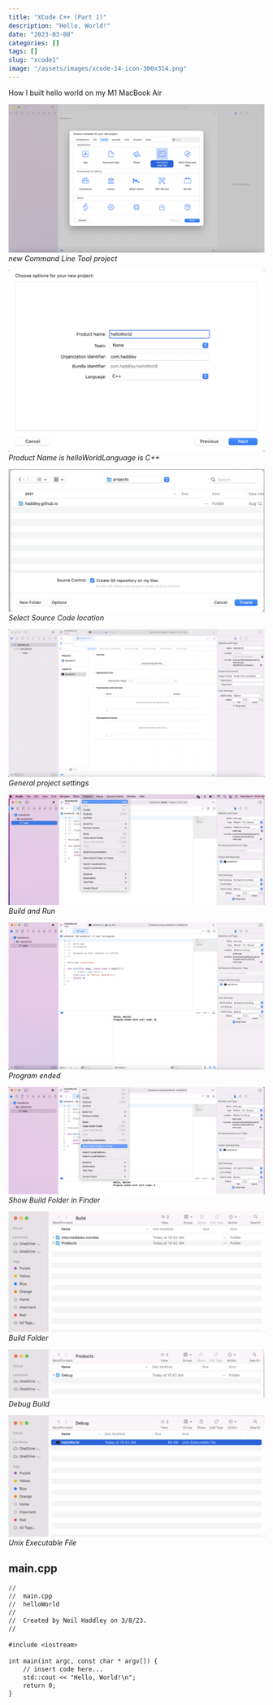 ```yaml
---
title: "XCode C++ (Part 1)"
description: "Hello, World!"
date: "2023-03-08"
categories: []
tags: []
slug: "xcode1"
image: "/assets/images/xcode-14-icon-300x314.png"
---
```




How I built hello world on my M1 MacBook Air

![](/assets/images/xcode1/screen-shot-2023-03-08-at-10.40.19-am-1536x891.png)
*new Command Line Tool project*

![](/assets/images/xcode1/screen-shot-2023-03-08-at-10.40.45-am-1456x1034.png)
*Product Name is helloWorldLanguage is C++*

![](/assets/images/xcode1/screen-shot-2023-03-08-at-10.41.39-am-1536x855.png)
*Select Source Code location*

![](/assets/images/xcode1/screen-shot-2023-03-08-at-10.42.12-am-1536x889.png)
*General project settings*

![](/assets/images/xcode1/screen-shot-2023-03-08-at-10.42.35-am-1536x663.png)
*Build and Run*

![](/assets/images/xcode1/screen-shot-2023-03-08-at-10.43.19-am-1536x887.png)
*Program ended*

![](/assets/images/xcode1/screen-shot-2023-03-08-at-10.43.37-am-1536x641.png)
*Show Build Folder in Finder*

![](/assets/images/xcode1/screen-shot-2023-03-08-at-10.43.51-am-1536x723.png)
*Build Folder*

![](/assets/images/xcode1/screen-shot-2023-03-08-at-10.43.59-am-1536x295.png)
*Debug Build*

![](/assets/images/xcode1/screen-shot-2023-03-08-at-10.44.18-am-1536x729.png)
*Unix Executable File*


## main.cpp

```text
//
//  main.cpp
//  helloWorld
//
//  Created by Neil Haddley on 3/8/23.
//

#include <iostream>

int main(int argc, const char * argv[]) {
    // insert code here...
    std::cout << "Hello, World!\n";
    return 0;
}
```